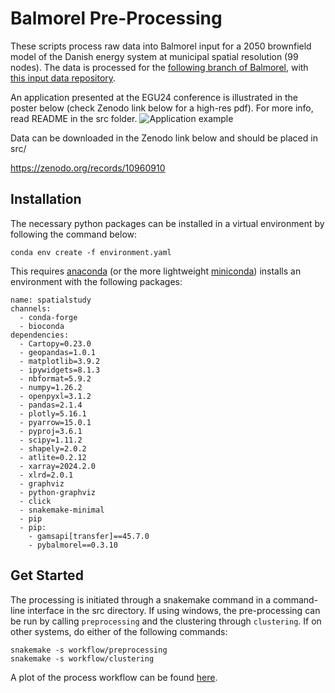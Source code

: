 # Balmorel Pre-Processing

These scripts process raw data into Balmorel input for a 2050 brownfield model of the Danish energy system at municipal spatial resolution (99 nodes). The data is processed for the [following branch of Balmorel](https://github.com/balmorelcommunity/Balmorel/tree/mberos-spatialaggregation), with [this input data repository](https://github.com/balmorelcommunity/Balmorel_data/tree/mberos-spatialaggregation).

An application presented at the EGU24 conference is illustrated in the poster below (check Zenodo link below for a high-res pdf). For more info, read README in the src folder.
![Application example](https://github.com/Mathias157/balmorel-preprocessing/blob/master/Raw%20Data%20Processing/Conference%20Poster%20for%20Analysis%20of%20Spatial%20Resolutions%20for%20Modelling%20Sector-Coupled%20Energy%20Systems.png)

Data can be downloaded in the Zenodo link below and should be placed in src/

https://zenodo.org/records/10960910

## Installation

The necessary python packages can be installed in a virtual environment by following the command below:

```` 
conda env create -f environment.yaml
````

This requires [anaconda](https://www.anaconda.com/download?utm_source=anacondadoc&utm_medium=documentation&utm_campaign=download&utm_content=topnavalldocs) (or the more lightweight [miniconda](https://docs.anaconda.com/miniconda/#miniconda-latest-installer-links)) installs an environment with the following packages:
````
name: spatialstudy
channels:
  - conda-forge
  - bioconda
dependencies:
  - Cartopy=0.23.0
  - geopandas=1.0.1
  - matplotlib=3.9.2
  - ipywidgets=8.1.3
  - nbformat=5.9.2
  - numpy=1.26.2
  - openpyxl=3.1.2
  - pandas=2.1.4
  - plotly=5.16.1
  - pyarrow=15.0.1
  - pyproj=3.6.1
  - scipy=1.11.2
  - shapely=2.0.2
  - atlite=0.2.12
  - xarray=2024.2.0
  - xlrd=2.0.1
  - graphviz
  - python-graphviz
  - click
  - snakemake-minimal
  - pip
  - pip:
    - gamsapi[transfer]==45.7.0
    - pybalmorel==0.3.10
````

## Get Started

The processing is initiated through a snakemake command in a command-line interface in the src directory. If using windows, the pre-processing can be run by calling `preprocessing` and the clustering through `clustering`. If on other systems, do either of the following commands:
```
snakemake -s workflow/preprocessing
snakemake -s workflow/clustering
```
A plot of the process workflow can be found [here](src/Analysis/preprocessing_dag.pdf).
